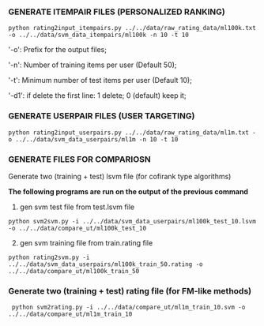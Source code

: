 ### GENERATE ITEMPAIR FILES (PERSONALIZED RANKING)

```
python rating2input_itempairs.py ../../data/raw_rating_data/ml100k.txt -o ../../data/svm_data_itempairs/ml100k -n 10 -t 10
```
'-o': Prefix for the output files;

'-n': Number of training items per user (Default 50);

'-t': Minimum number of test items per user (Default 10);

'-d1': if delete the first line: 1 delete; 0 (default) keep it; 


### GENERATE USERPAIR FILES (USER TARGETING)

```
python rating2input_userpairs.py ../../data/raw_rating_data/ml1m.txt -o ../../data/svm_data_userpairs/ml1m -n 10 -t 10
```

### GENERATE FILES FOR COMPARIOSN

Generate two (training + test) lsvm file (for cofirank type algorithms) 

**The following programs are run on the output of the previous command**

1. gen svm test file from test.lsvm file

```
python svm2svm.py -i ../../data/svm_data_userpairs/ml100k_test_10.lsvm -o ../../data/compare_ut/ml100k_test_10
```

2. gen svm training file from train.rating file

```
python rating2svm.py -i ../../data/svm_data_userpairs/ml100k_train_50.rating -o ../../data/compare_ut/ml100k_train_50
```

### Generate two (training + test) rating file (for FM-like methods)


```
 python svm2rating.py -i ../../data/compare_ut/ml1m_train_10.svm -o ../../data/compare_ut/ml1m_train_10 
```
